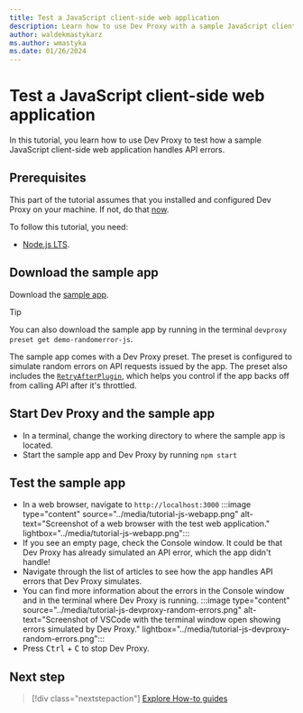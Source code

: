```yaml
---
title: Test a JavaScript client-side web application
description: Learn how to use Dev Proxy with a sample JavaScript client-side web application.
author: waldekmastykarz
ms.author: wmastyka
ms.date: 01/26/2024
---
```


# Test a JavaScript client-side web application

In this tutorial, you learn how to use Dev Proxy to test how a sample JavaScript client-side web application handles API errors.

## Prerequisites

This part of the tutorial assumes that you installed and configured Dev Proxy on your machine. If not, do that [now](../get-started.md).

To follow this tutorial, you need:

- [Node.js LTS](https://nodejs.org).

## Download the sample app

Download the [sample app](https://pnp.github.io/download-partial/?url=https://github.com/pnp/proxy-samples/tree/main/samples/demo-randomerror-js).

> [!TIP]
> You can also download the sample app by running in the terminal `devproxy preset get demo-randomerror-js`.

The sample app comes with a Dev Proxy preset. The preset is configured to simulate random errors on API requests issued by the app. The preset also includes the [`RetryAfterPlugin`](../technical-reference/retryafterplugin.md), which helps you control if the app backs off from calling API after it's throttled.

## Start Dev Proxy and the sample app

- In a terminal, change the working directory to where the sample app is located.
- Start the sample app and Dev Proxy by running `npm start`

## Test the sample app

- In a web browser, navigate to `http://localhost:3000`
  :::image type="content" source="../media/tutorial-js-webapp.png" alt-text="Screenshot of a web browser with the test web application." lightbox="../media/tutorial-js-webapp.png":::
- If you see an empty page, check the Console window. It could be that Dev Proxy has already simulated an API error, which the app didn't handle!
- Navigate through the list of articles to see how the app handles API errors that Dev Proxy simulates.
- You can find more information about the errors in the Console window and in the terminal where Dev Proxy is running.
  :::image type="content" source="../media/tutorial-js-devproxy-random-errors.png" alt-text="Screenshot of VSCode with the terminal window open showing errors simulated by Dev Proxy." lightbox="../media/tutorial-js-devproxy-random-errors.png":::
- Press <kbd>Ctrl</kbd> + <kbd>C</kbd> to stop Dev Proxy.

## Next step

> [!div class="nextstepaction"]
> [Explore How-to guides](../how-to/overview.md)
